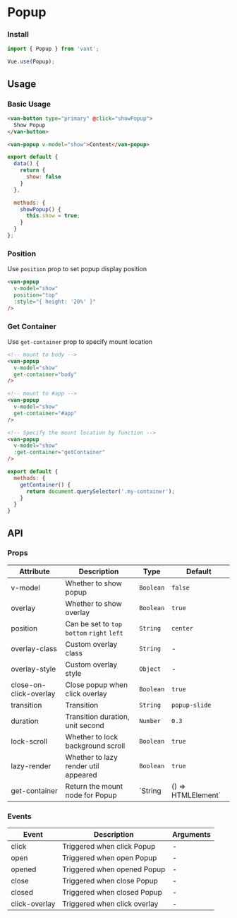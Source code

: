 # Popup

### Install

``` javascript
import { Popup } from 'vant';

Vue.use(Popup);
```

## Usage

### Basic Usage

```html
<van-botton type="primary" @click="showPopup">
  Show Popup
</van-button>

<van-popup v-model="show">Content</van-popup>
```

```javascript
export default {
  data() {
    return {
      show: false
    }
  },

  methods: {
    showPopup() {
      this.show = true;
    }
  }
};
```

### Position

Use `position` prop to set popup display position

```html
<van-popup
  v-model="show"
  position="top"
  :style="{ height: '20%' }"
/>
```

### Get Container

Use `get-container` prop to specify mount location

```html
<!-- mount to body -->
<van-popup
  v-model="show"
  get-container="body"
/>

<!-- mount to #app -->
<van-popup
  v-model="show"
  get-container="#app"
/>

<!-- Specify the mount location by function -->
<van-popup
  v-model="show"
  :get-container="getContainer"
/>
```

```js
export default {
  methods: {
    getContainer() {
      return document.querySelector('.my-container');
    }
  }
}
```

## API

### Props

| Attribute | Description | Type | Default |
|------|------|------|------|
| v-model | Whether to show popup | `Boolean` | `false` |
| overlay | Whether to show overlay | `Boolean` | `true` |
| position | Can be set to `top` `bottom` `right` `left` | `String` | `center` |
| overlay-class | Custom overlay class | `String` | - |
| overlay-style | Custom overlay style | `Object` | - |
| close-on-click-overlay | Close popup when click overlay | `Boolean` | `true` |
| transition | Transition | `String` | `popup-slide` |
| duration | Transition duration, unit second | `Number` | `0.3` |
| lock-scroll | Whether to lock background scroll | `Boolean` | `true` |
| lazy-render | Whether to lazy render util appeared | `Boolean` | `true` |
| get-container | Return the mount node for Popup | `String | () => HTMLElement` | - |

### Events

| Event | Description | Arguments |
|------|------|------|
| click | Triggered when click Popup | - |
| open | Triggered when open Popup | - |
| opened | Triggered when opened Popup | - |
| close | Triggered when close Popup | - |
| closed | Triggered when closed Popup | - |
| click-overlay | Triggered when click overlay | - |
